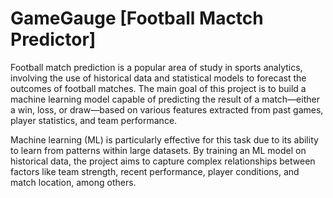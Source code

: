 # GameGauge [Football Mactch Predictor]

Football match prediction is a popular area of study in sports analytics, involving the use of historical data and statistical models to forecast the outcomes of football matches. The main goal of this project is to build a machine learning model capable of predicting the result of a match—either a win, loss, or draw—based on various features extracted from past games, player statistics, and team performance.

Machine learning (ML) is particularly effective for this task due to its ability to learn from patterns within large datasets. By training an ML model on historical data, the project aims to capture complex relationships between factors like team strength, recent performance, player conditions, and match location, among others.
